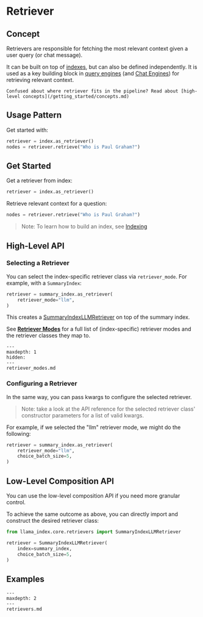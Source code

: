 # Retriever

## Concept

Retrievers are responsible for fetching the most relevant context given a user query (or chat message).

It can be built on top of [indexes](../../indexing/indexing.md), but can also be defined independently.
It is used as a key building block in [query engines](../../deploying/query_engine/index.md) (and [Chat Engines](../../deploying/chat_engines/index.md)) for retrieving relevant context.

```{tip}
Confused about where retriever fits in the pipeline? Read about [high-level concepts](/getting_started/concepts.md)
```

## Usage Pattern

Get started with:

```python
retriever = index.as_retriever()
nodes = retriever.retrieve("Who is Paul Graham?")
```

## Get Started

Get a retriever from index:

```python
retriever = index.as_retriever()
```

Retrieve relevant context for a question:

```python
nodes = retriever.retrieve("Who is Paul Graham?")
```

> Note: To learn how to build an index, see [Indexing](../../indexing/indexing.md)

## High-Level API

### Selecting a Retriever

You can select the index-specific retriever class via `retriever_mode`.
For example, with a `SummaryIndex`:

```python
retriever = summary_index.as_retriever(
    retriever_mode="llm",
)
```

This creates a [SummaryIndexLLMRetriever](../../../api_reference/retrievers/summary.md) on top of the summary index.

See [**Retriever Modes**](retriever_modes.md) for a full list of (index-specific) retriever modes
and the retriever classes they map to.

```{toctree}
---
maxdepth: 1
hidden:
---
retriever_modes.md
```

### Configuring a Retriever

In the same way, you can pass kwargs to configure the selected retriever.

> Note: take a look at the API reference for the selected retriever class' constructor parameters for a list of valid kwargs.

For example, if we selected the "llm" retriever mode, we might do the following:

```python
retriever = summary_index.as_retriever(
    retriever_mode="llm",
    choice_batch_size=5,
)
```

## Low-Level Composition API

You can use the low-level composition API if you need more granular control.

To achieve the same outcome as above, you can directly import and construct the desired retriever class:

```python
from llama_index.core.retrievers import SummaryIndexLLMRetriever

retriever = SummaryIndexLLMRetriever(
    index=summary_index,
    choice_batch_size=5,
)
```

## Examples

```{toctree}
---
maxdepth: 2
---
retrievers.md
```
